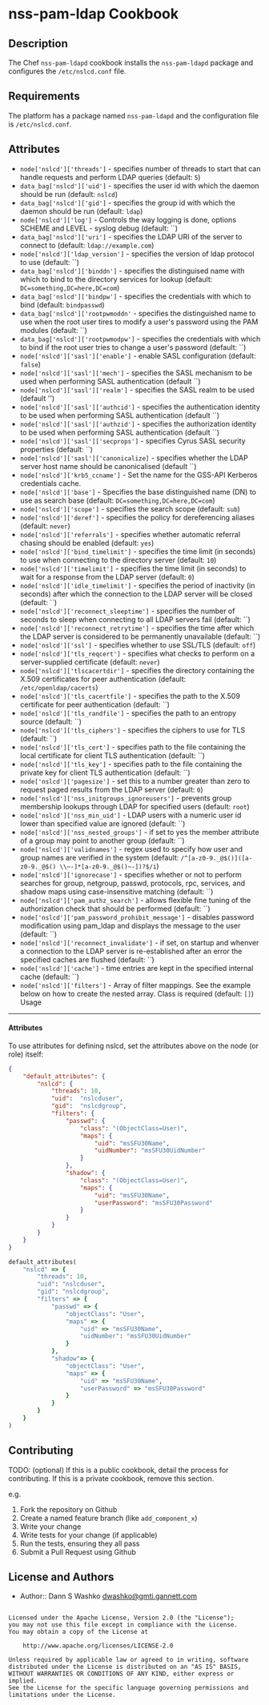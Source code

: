 nss-pam-ldap Cookbook
=====================

Description
-----------

The Chef `nss-pam-ldapd` cookbook installs the `nss-pam-ldapd` package and configures the `/etc/nslcd.conf` file.

Requirements
------------

The platform has a package named `nss-pam-ldapd` and the configuration file is `/etc/nslcd.conf`.

Attributes
----------

- `node['nslcd']['threads']` - specifies number of threads to start that can handle requests and perform LDAP queries (default: `5`)
- `data_bag['nslcd']['uid']` - specifies the user id with which the daemon should be run (default: `nslcd`)
- `data_bag['nslcd']['gid']` - specifies the group id with which the daemon should be run (default: `ldap`)
- `node['nslcd']['log']` - Controls the way logging is done, options SCHEME and LEVEL - syslog debug (default: ``)
- `data_bag['nslcd']['uri']` - specifies the LDAP URI of the server to connect to (default: `ldap://example.com`)
- `node['nslcd']['ldap_version']` - specifies the version of ldap protocol to use (default: ``)
- `data_bag['nslcd']['binddn']` - specifies the distinguised name with which to bind to the directory services for lookup (default: `DC=something,DC=here,DC=com`)
- `data_bag['nslcd']['bindpw']` - specifies the credentials with which to bind (default: `bindpasswd`)
- `data_bag['nslcd']['rootpwmoddn'` - specifies the distinguished name to use when the root user tires to modify a user's password using the PAM modules (default: ``)
- `data_bag['nslcd']['rootpwmodpw']` - specifies the credentials with which to bind if the root user tries to change a user's password (default: ``)
- `node['nslcd']['sasl']['enable']` - enable SASL configuration (default: `false`)
- `node['nslcd']['sasl']['mech']` - specifies the SASL mechanism to be used when performing SASL authentication (default ``)
- `node['nslcd']['sasl']['realm']` - specifies the SASL realm to be used (default '')
- `node['nslcd']['sasl']['authcid']` - specifies the authentication identity to be used when performing SASL authentication (default ``)
- `node['nslcd']['sasl']['authzid']` - specifies the authorization identity to be used when performing SASL authentication (default ``)
- `node['nslcd']['sasl']['secprops']` - specifies Cyrus SASL security properties (default: ``)
- `node['nslcd']['sasl']['canonicalize]` - specifies whether the LDAP server host name should be canonicalised (default ``)
- `node['nslcd']['krb5_ccname']` - Set the name for the GSS-API Kerberos credentials cache.
- `node['nslcd']['base']` - Specifies the base distinguished name (DN) to use as search base (default: `DC=something,DC=here,DC=com`)
- `node['nslcd']['scope']` - specifies the search scope (default: `sub`)
- `node['nslcd']['deref']` - specifies the policy for dereferencing aliases (default: `never`)
- `node['nslcd']['referrals']` - specifies whether automatic referral chasing should be enabled (default: `yes`)
- `node['nslcd']['bind_timelimit']` - specifies the time limit (in seconds) to use when connecting to the directory server (default: `10`)
- `node['nslcd']['timelimit']` - specifies the time limit (in seconds) to wait for a response from the LDAP server (default: `0`)
- `node['nslcd']['idle_timelimit']` - specifies the period of inactivity (in seconds) after which the connection to the LDAP server will be closed (default: ``)
- `node['nslcd']['reconnect_sleeptime']` - specifies the number of seconds to sleep when connecting to all LDAP servers fail (default: ``)
- `node['nslcd']['reconnect_retrytime']` - specifies the time after which the LDAP server is considered to be permanently unavailable (default: ``)
- `node['nslcd']['ssl']` - specifies whether to use SSL/TLS (default: `off`)
- `node['nslcd']['tls_reqcert']` - specifies what checks to perform on a server-supplied certificate (default: `never`)
- `node['nslcd']['tlscacertdir']` - specifies the directory containing the X.509 certificates for peer authentication (default: `/etc/openldap/cacerts`)
- `node['nslcd']['tls_cacertfile']` - specifies the path to the X.509 certificate for peer authentication (default: ``)
- `node['nslcd']['tls_randfile']` - specifies the path to an entropy source (default: ``)
- `node['nslcd']['tls_ciphers']` - specifies the ciphers to use for TLS (default: ``)
- `node['nslcd']['tls_cert']` - specifies path to the file containing the local certificate for client TLS authentication (default: ``)
- `node['nslcd']['tls_key']` - specifies path to the file containing the private key for client TLS authentication (default: ``)
- `node['nslcd']['pagesize']` - set this to a number greater than zero to request paged results from the LDAP server (default: `0`)
- `node['nslcd']['nss_initgroups_ignoreusers']` - prevents group membership lookups through LDAP for specified users (default: `root`)
- `node['nslcd']['nss_min_uid']` - LDAP users with a numeric user id lower than specified value are ignored (default: ``)
- `node['nslcd']['nss_nested_groups']` - if set to yes the member attribute of a group may point to another group (default: ``) 
- `node['nslcd']['validnames']` - regex used to specify how user and group names are verified in the system (default: `/^[a-z0-9._@$()]([a-z0-9._@$() \\~-]*[a-z0-9._@$()~-])?$/i`)
- `node['nslcd']['ignorecase']` - specifies whether or not to perform searches for group, netgroup, passwd, protocols, rpc, services, and shadow maps using case-insensitive matching (default: ``)
- `node['nslcd']['pam_authz_search']` - allows flexible fine tuning of the authorization check that should be performed (default: ``)
- `node['nslcd']['pam_password_prohibit_message']` - disables password modification using pam_ldap and displays the message to the user (default: ``)
- `node['nslcd']['reconnect_invalidate']` - if set, on startup and whenver a connection to the LDAP server is re-established after an error the specified caches are flushed (default: ``)
- `node['nslcd']['cache']` - time entries are kept in the specified internal cache (default: ``)
- `node['nslcd']['filters']` - Array of filter mappings. See the example below on how to create the nested array. Class is required (default: `[]`) 
Usage
-----
#### Attributes
To use attributes for defining nslcd, set the attributes above on the node (or role) itself:

```json
{
    "default_attributes": {
        "nslcd": {
            "threads": 10,
            "uid":  "nslcduser",
            "gid":  "nslcdgroup",
            "filters": {
                "passwd": {
                    "class": "(ObjectClass=User)",
                    "maps": {
                        "uid": "msSFU30Name",
                        "uidNumber": "msSFU30UidNumber"
                    }
                },
                "shadow": {
                    "class": "(ObjectClass=User)",
                    "maps": {
                        "uid": "msSFU30Name",
                        "userPassword": "msSFU30Password"
                    }
                }
            }
        }
    }
}
```

```ruby
default_attributes(
    "nslcd" => {
        "threads": 10,
        "uid": "nslcduser",
        "gid": "nslcdgroup",
        "filters" => {
            "passwd" => {
                "objectClass": "User",
                "maps" => {
                    "uid" => "msSFU30Name",
                    "uidNumber": "msSFU30UidNumber"
                }
            },
            "shadow"=> {
                "objectClass": "User",
                "maps" => {
                    "uid" => "msSFU30Name",
                    "userPassword" => "msSFU30Password"
                }
            }
        }
    }
)
```

Contributing
------------
TODO: (optional) If this is a public cookbook, detail the process for contributing. If this is a private cookbook, remove this section.

e.g.
1. Fork the repository on Github
2. Create a named feature branch (like `add_component_x`)
3. Write your change
4. Write tests for your change (if applicable)
5. Run the tests, ensuring they all pass
6. Submit a Pull Request using Github

License and Authors
-------------------
- Author:: Dann S Washko <dwashko@gmti.gannett.com>

```text 

Licensed under the Apache License, Version 2.0 (the "License");
you may not use this file except in compliance with the License.
You may obtain a copy of the License at

    http://www.apache.org/licenses/LICENSE-2.0

Unless required by applicable law or agreed to in writing, software
distributed under the License is distributed on an "AS IS" BASIS,
WITHOUT WARRANTIES OR CONDITIONS OF ANY KIND, either express or implied.
See the License for the specific language governing permissions and
limitations under the License.
```
